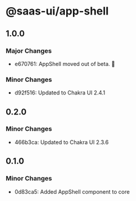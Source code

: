 # @saas-ui/app-shell

## 1.0.0

### Major Changes

- e670761: AppShell moved out of beta. 🥳

### Minor Changes

- d92f516: Updated to Chakra UI 2.4.1

## 0.2.0

### Minor Changes

- 466b3ca: Updated to Chakra UI 2.3.6

## 0.1.0

### Minor Changes

- 0d83ca5: Added AppShell component to core
